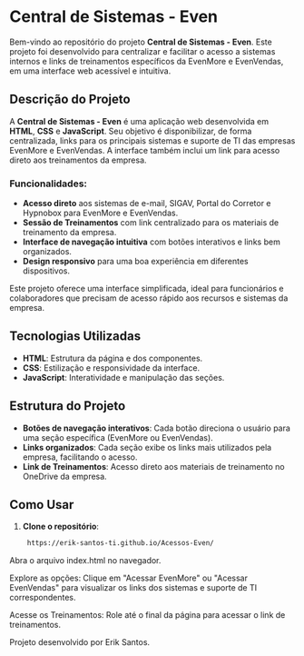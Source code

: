 # Central de Sistemas - Even 

Bem-vindo ao repositório do projeto **Central de Sistemas - Even**. Este projeto foi desenvolvido para centralizar e facilitar o acesso a sistemas internos e links de treinamentos específicos da EvenMore e EvenVendas, em uma interface web acessível e intuitiva.

## Descrição do Projeto

A **Central de Sistemas - Even** é uma aplicação web desenvolvida em **HTML**, **CSS** e **JavaScript**. Seu objetivo é disponibilizar, de forma centralizada, links para os principais sistemas e suporte de TI das empresas EvenMore e EvenVendas. A interface também inclui um link para acesso direto aos treinamentos da empresa.

### Funcionalidades:
- **Acesso direto** aos sistemas de e-mail, SIGAV, Portal do Corretor e Hypnobox para EvenMore e EvenVendas.
- **Sessão de Treinamentos** com link centralizado para os materiais de treinamento da empresa.
- **Interface de navegação intuitiva** com botões interativos e links bem organizados.
- **Design responsivo** para uma boa experiência em diferentes dispositivos.

Este projeto oferece uma interface simplificada, ideal para funcionários e colaboradores que precisam de acesso rápido aos recursos e sistemas da empresa.

## Tecnologias Utilizadas

- **HTML**: Estrutura da página e dos componentes.
- **CSS**: Estilização e responsividade da interface.
- **JavaScript**: Interatividade e manipulação das seções.

## Estrutura do Projeto

- **Botões de navegação interativos**: Cada botão direciona o usuário para uma seção específica (EvenMore ou EvenVendas).
- **Links organizados**: Cada seção exibe os links mais utilizados pela empresa, facilitando o acesso.
- **Link de Treinamentos**: Acesso direto aos materiais de treinamento no OneDrive da empresa.

## Como Usar

1. **Clone o repositório**:
   ```bash
    https://erik-santos-ti.github.io/Acessos-Even/
Abra o arquivo index.html no navegador.

Explore as opções: Clique em "Acessar EvenMore" ou "Acessar EvenVendas" para visualizar os links dos sistemas e suporte de TI correspondentes.

Acesse os Treinamentos: Role até o final da página para acessar o link de treinamentos.


Projeto desenvolvido por Erik Santos.

